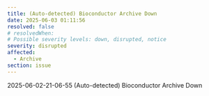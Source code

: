 ```yaml
---
title: (Auto-detected) Bioconductor Archive Down
date: 2025-06-03 01:11:56
resolved: false
# resolvedWhen: 
# Possible severity levels: down, disrupted, notice
severity: disrupted
affected:
  - Archive
section: issue
---
```


2025-06-02-21-06-55 (Auto-detected) Bioconductor Archive Down

